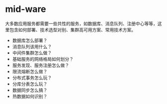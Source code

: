 # mid-ware

大多数应用服务都需要一些共性的服务，如数据库、消息队列、注册中心等等，这里包含如何部署、技术选型对别、集群高可用方案、常用技术方案。

- 数据库怎么部署？
- 消息队列该用什么？
- 中间件集群怎么做？
- 基础服务的网络格局如何划分？
- 服务发现、服务注册怎么做？
- 限流熔断怎么做？
- 分布式事务怎么玩？
- 分库分表怎么玩？
- 数据同步怎么搞？
- 热数据如何识别？

